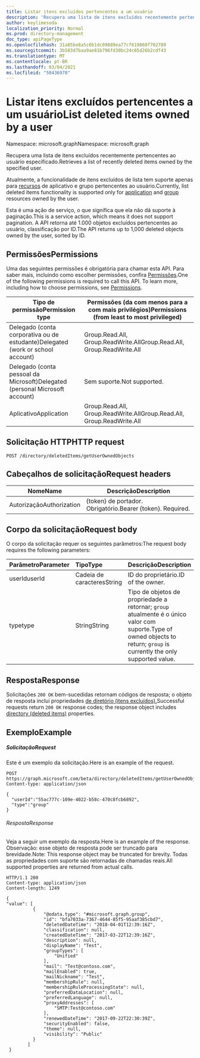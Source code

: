 ```yaml
---
title: Listar itens excluídos pertencentes a um usuário
description: 'Recupera uma lista de itens excluídos recentemente pertencentes ao usuário especificado.  '
author: keylimesoda
localization_priority: Normal
ms.prod: directory-management
doc_type: apiPageType
ms.openlocfilehash: 31a85be8a5c6b1dc09889ea77cf619060f702789
ms.sourcegitcommit: 3b583d7baa9ae81b796fd30bc24c65d26b2cdf43
ms.translationtype: MT
ms.contentlocale: pt-BR
ms.lasthandoff: 03/04/2021
ms.locfileid: "50436978"
---
```

# <a name="list-deleted-items-owned-by-a-user"></a><span data-ttu-id="31526-103">Listar itens excluídos pertencentes a um usuário</span><span class="sxs-lookup"><span data-stu-id="31526-103">List deleted items owned by a user</span></span>

<span data-ttu-id="31526-104">Namespace: microsoft.graph</span><span class="sxs-lookup"><span data-stu-id="31526-104">Namespace: microsoft.graph</span></span>

<span data-ttu-id="31526-105">Recupera uma lista de itens excluídos recentemente pertencentes ao usuário especificado.</span><span class="sxs-lookup"><span data-stu-id="31526-105">Retrieves a list of recently deleted items owned by the specified user.</span></span>  

<span data-ttu-id="31526-106">Atualmente, a funcionalidade de itens excluídos de [](../resources/group.md) lista tem suporte apenas para [recursos](../resources/application.md) de aplicativo e grupo pertencentes ao usuário.</span><span class="sxs-lookup"><span data-stu-id="31526-106">Currently, list deleted items functionality is supported only for [application](../resources/application.md) and [group](../resources/group.md) resources owned by the user.</span></span>

<span data-ttu-id="31526-107">Esta é uma ação de serviço, o que significa que ela não dá suporte à paginação.</span><span class="sxs-lookup"><span data-stu-id="31526-107">This is a service action, which means it does not support pagination.</span></span>  <span data-ttu-id="31526-108">A API retorna até 1.000 objetos excluídos pertencentes ao usuário, classificação por ID.</span><span class="sxs-lookup"><span data-stu-id="31526-108">The API returns up to 1,000 deleted objects owned by the user, sorted by ID.</span></span>

## <a name="permissions"></a><span data-ttu-id="31526-109">Permissões</span><span class="sxs-lookup"><span data-stu-id="31526-109">Permissions</span></span>

<span data-ttu-id="31526-p102">Uma das seguintes permissões é obrigatória para chamar esta API. Para saber mais, incluindo como escolher permissões, confira [Permissões](/graph/permissions-reference).</span><span class="sxs-lookup"><span data-stu-id="31526-p102">One of the following permissions is required to call this API. To learn more, including how to choose permissions, see [Permissions](/graph/permissions-reference).</span></span>

| <span data-ttu-id="31526-112">Tipo de permissão</span><span class="sxs-lookup"><span data-stu-id="31526-112">Permission type</span></span> | <span data-ttu-id="31526-113">Permissões (da com menos para a com mais privilégios)</span><span class="sxs-lookup"><span data-stu-id="31526-113">Permissions (from least to most privileged)</span></span> |
| --- | --- |
| <span data-ttu-id="31526-114">Delegado (conta corporativa ou de estudante)</span><span class="sxs-lookup"><span data-stu-id="31526-114">Delegated (work or school account)</span></span> | <span data-ttu-id="31526-115">Group.Read.All, Group.ReadWrite.All</span><span class="sxs-lookup"><span data-stu-id="31526-115">Group.Read.All, Group.ReadWrite.All</span></span> |
| <span data-ttu-id="31526-116">Delegado (conta pessoal da Microsoft)</span><span class="sxs-lookup"><span data-stu-id="31526-116">Delegated (personal Microsoft account)</span></span> |  <span data-ttu-id="31526-117">Sem suporte.</span><span class="sxs-lookup"><span data-stu-id="31526-117">Not supported.</span></span> |
| <span data-ttu-id="31526-118">Aplicativo</span><span class="sxs-lookup"><span data-stu-id="31526-118">Application</span></span> | <span data-ttu-id="31526-119">Group.Read.All, Group.ReadWrite.All</span><span class="sxs-lookup"><span data-stu-id="31526-119">Group.Read.All, Group.ReadWrite.All</span></span>  |

## <a name="http-request"></a><span data-ttu-id="31526-120">Solicitação HTTP</span><span class="sxs-lookup"><span data-stu-id="31526-120">HTTP request</span></span>

``` http
POST /directory/deletedItems/getUserOwnedObjects
```

## <a name="request-headers"></a><span data-ttu-id="31526-121">Cabeçalhos de solicitação</span><span class="sxs-lookup"><span data-stu-id="31526-121">Request headers</span></span>

| <span data-ttu-id="31526-122">Nome</span><span class="sxs-lookup"><span data-stu-id="31526-122">Name</span></span>          | <span data-ttu-id="31526-123">Descrição</span><span class="sxs-lookup"><span data-stu-id="31526-123">Description</span></span>               |
| ------------- | ------------------------- |
| <span data-ttu-id="31526-124">Autorização</span><span class="sxs-lookup"><span data-stu-id="31526-124">Authorization</span></span> | <span data-ttu-id="31526-p103">{token} de portador. Obrigatório.</span><span class="sxs-lookup"><span data-stu-id="31526-p103">Bearer {token}. Required.</span></span> |

## <a name="request-body"></a><span data-ttu-id="31526-127">Corpo da solicitação</span><span class="sxs-lookup"><span data-stu-id="31526-127">Request body</span></span>

<span data-ttu-id="31526-128">O corpo da solicitação requer os seguintes parâmetros:</span><span class="sxs-lookup"><span data-stu-id="31526-128">The request body requires the following parameters:</span></span>

| <span data-ttu-id="31526-129">Parâmetro</span><span class="sxs-lookup"><span data-stu-id="31526-129">Parameter</span></span>    | <span data-ttu-id="31526-130">Tipo</span><span class="sxs-lookup"><span data-stu-id="31526-130">Type</span></span> |<span data-ttu-id="31526-131">Descrição</span><span class="sxs-lookup"><span data-stu-id="31526-131">Description</span></span>|
|:---------------|:--------|:----------|
|<span data-ttu-id="31526-132">userId</span><span class="sxs-lookup"><span data-stu-id="31526-132">userId</span></span>|<span data-ttu-id="31526-133">Cadeia de caracteres</span><span class="sxs-lookup"><span data-stu-id="31526-133">String</span></span>|<span data-ttu-id="31526-134">ID do proprietário.</span><span class="sxs-lookup"><span data-stu-id="31526-134">ID of the owner.</span></span>|
|<span data-ttu-id="31526-135">type</span><span class="sxs-lookup"><span data-stu-id="31526-135">type</span></span>|<span data-ttu-id="31526-136">String</span><span class="sxs-lookup"><span data-stu-id="31526-136">String</span></span>|<span data-ttu-id="31526-137">Tipo de objetos de propriedade a retornar; `group` atualmente é o único valor com suporte.</span><span class="sxs-lookup"><span data-stu-id="31526-137">Type of owned objects to return; `group` is currently the only supported value.</span></span>|


## <a name="response"></a><span data-ttu-id="31526-138">Resposta</span><span class="sxs-lookup"><span data-stu-id="31526-138">Response</span></span>

<span data-ttu-id="31526-139">Solicitações `200 OK` bem-sucedidas retornam códigos de resposta; o objeto de resposta inclui propriedades [de diretório (itens excluídos).](../resources/directory.md)</span><span class="sxs-lookup"><span data-stu-id="31526-139">Successful requests return `200 OK` response codes; the response object includes [directory (deleted items)](../resources/directory.md) properties.</span></span>

## <a name="example"></a><span data-ttu-id="31526-140">Exemplo</span><span class="sxs-lookup"><span data-stu-id="31526-140">Example</span></span>

##### <a name="request"></a><span data-ttu-id="31526-141">Solicitação</span><span class="sxs-lookup"><span data-stu-id="31526-141">Request</span></span>

<span data-ttu-id="31526-142">Este é um exemplo da solicitação.</span><span class="sxs-lookup"><span data-stu-id="31526-142">Here is an example of the request.</span></span>

``` http
POST https://graph.microsoft.com/beta/directory/deletedItems/getUserOwnedObjects
Content-type: application/json

{
  "userId":"55ac777c-109e-4022-b58c-470c8fcb6892",
  "type":"group"
}
```

###### <a name="response"></a><span data-ttu-id="31526-143">Resposta</span><span class="sxs-lookup"><span data-stu-id="31526-143">Response</span></span>

<span data-ttu-id="31526-144">Veja a seguir um exemplo da resposta.</span><span class="sxs-lookup"><span data-stu-id="31526-144">Here is an example of the response.</span></span> <span data-ttu-id="31526-145">Observação: esse objeto de resposta pode ser truncado para brevidade.</span><span class="sxs-lookup"><span data-stu-id="31526-145">Note: This response object may be truncated for brevity.</span></span> <span data-ttu-id="31526-146">Todas as propriedades com suporte são retornadas de chamadas reais.</span><span class="sxs-lookup"><span data-stu-id="31526-146">All supported properties are returned from actual calls.</span></span>

``` http
HTTP/1.1 200
Content-type: application/json
Content-length: 1249

{
"value": [
          {
              "@odata.type": "#microsoft.graph.group",
              "id": "bfa7033a-7367-4644-85f5-95aaf385cbd7",
              "deletedDateTime": "2018-04-01T12:39:16Z",
              "classification": null,
              "createdDateTime": "2017-03-22T12:39:16Z",
              "description": null,
              "displayName": "Test",
              "groupTypes": [
                  "Unified"
              ],
              "mail": "Test@contoso.com",
              "mailEnabled": true,
              "mailNickname": "Test",
              "membershipRule": null,
              "membershipRuleProcessingState": null,
              "preferredDataLocation": null,
              "preferredLanguage": null,
              "proxyAddresses": [
                  "SMTP:Test@contoso.com"
              ],
              "renewedDateTime": "2017-09-22T22:30:39Z",
              "securityEnabled": false,
              "theme": null,
              "visibility": "Public"
          } 
        ]
 }
```

